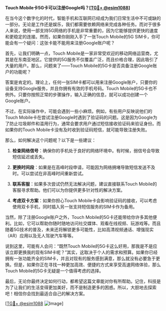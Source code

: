**Touch Mobile卡5G卡可以注册Google吗？[[TG💪+ @esim1088](https://t.me/s/esim1088)]**

在当今这个数字化的时代，智能手机和互联网已经成为我们日常生活中不可或缺的一部分。无论是工作还是娱乐，我们都需要依赖网络来完成各种任务。而对于很多人来说，使用一部支持5G网络的手机是非常重要的，因为它能够提供更快的速度和更稳定的连接。然而，如果你刚刚入手了一张Touch Mobile的5G SIM卡，你可能会有一个疑问：这张卡能不能用来注册Google账户呢？

首先，让我们明确一点，Touch Mobile是一家非常受欢迎的移动网络运营商，尤其是在东南亚地区。它提供的5G服务不仅覆盖广泛，而且价格合理，因此吸引了大量的用户。那么，问题来了——Touch Mobile的5G卡是否具备注册Google账户的功能呢？

答案是肯定的。理论上，任何一张SIM卡都可以用来注册Google账户，只要你的设备支持Google服务，并且你拥有有效的手机号码。Touch Mobile的5G卡也不例外。只要你按照正常的步骤操作，输入正确的信息，就可以成功创建一个Google账户。

不过，在实际操作中，可能会遇到一些小麻烦。例如，有些用户反映说他们的Touch Mobile卡在尝试注册Google时遇到了验证码的问题。这是因为Google为了防止垃圾邮件和滥用行为，通常会要求用户通过短信接收验证码来验证身份。而如果你的Touch Mobile卡没有及时收到验证码短信，就可能导致注册失败。

那么，如何解决这个问题呢？以下是一些建议：

1. **检查网络信号**：确保你的手机处于良好的网络环境中。有时候，弱信号会导致短信延迟或丢失。
   
2. **更换时间段**：如果是在高峰时段申请，可能因为网络拥堵导致短信发送不及时。可以尝试在非高峰时间重新尝试。

3. **联系客服**：如果多次尝试仍然无法解决问题，建议直接联系Touch Mobile的客服寻求帮助。他们可以为你提供更多针对性的解决方案。

4. **考虑双卡方案**：如果你担心Touch Mobile卡会影响验证码的接收，可以考虑使用双卡手机，同时插入另一张支持短信服务的SIM卡作为备用。

当然，除了注册Google账户之外，Touch Mobile的5G卡还能带给你许多其他便利。比如，它可以帮助你随时随地访问社交媒体、观看在线视频、玩游戏等。而且随着5G技术的普及，未来还将解锁更多可能性，比如高清视频通话、增强现实（AR）应用以及无人驾驶汽车等等。

说到这里，可能有人会问：“既然Touch Mobile的5G卡这么好用，那我是不是应该立即更换我的现有SIM卡呢？”其实，这取决于个人的需求和预算。如果你已经拥有一张功能齐全的SIM卡，并且对现有的服务感到满意，那么就没有必要急于更换。但是，如果你正在寻找一种更加高效、便捷的方式来享受高速网络体验，那么Touch Mobile的5G卡无疑是一个值得考虑的选择。

最后，无论你最终决定如何行动，都希望这篇文章能对你有所帮助。记住，科技是为了让我们的生活变得更加美好，而不是制造更多的困惑。所以，大胆地去探索吧！相信你会找到最适合自己的解决方案。

[[TG💪+ @esim1088](https://t.me/s/esim1088) ![Image](https://i.postimg.cc/4NQfJmqS/Snipaste-2025-05-13-00-14-12.png)]